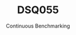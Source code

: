 ---
layout: docu
title: DSQ055
subtitle: Continuous Benchmarking
selected: TPC-DS
expanded: Benchmarking
benchmark: /individual_results/DSQ055.html
---